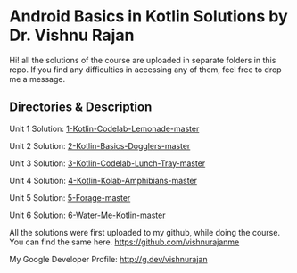 # Android Basics in Kotlin Solutions by Dr. Vishnu Rajan

Hi! all the solutions of the course are uploaded in separate folders in this repo. If you find any difficulties in accessing any of them, feel free to drop me a message. 

## Directories & Description

Unit 1 Solution: [1-Kotlin-Codelab-Lemonade-master](https://github.com/smartinternz02/SPSGP-75906-FDP---Android-Application-Development-Using-Kotlin/tree/main/1-Kotlin-Codelab-Lemonade-master "1-Kotlin-Codelab-Lemonade-master")

Unit 2 Solution: [2-Kotlin-Basics-Dogglers-master](https://github.com/smartinternz02/SPSGP-75906-FDP---Android-Application-Development-Using-Kotlin/tree/main/2-Kotlin-Basics-Dogglers-master "2-Kotlin-Basics-Dogglers-master")

Unit 3 Solution: [3-Kotlin-Codelab-Lunch-Tray-master](https://github.com/smartinternz02/SPSGP-75906-FDP---Android-Application-Development-Using-Kotlin/tree/main/3-Kotlin-Codelab-Lunch-Tray-master "3-Kotlin-Codelab-Lunch-Tray-master")

Unit 4 Solution: [4-Kotlin-Kolab-Amphibians-master](https://github.com/smartinternz02/SPSGP-75906-FDP---Android-Application-Development-Using-Kotlin/tree/main/4-Kotlin-Kolab-Amphibians-master "4-Kotlin-Kolab-Amphibians-master")

Unit 5 Solution: [5-Forage-master](https://github.com/smartinternz02/SPSGP-75906-FDP---Android-Application-Development-Using-Kotlin/tree/main/5-Forage-master "5-Forage-master")

Unit 6 Solution: [6-Water-Me-Kotlin-master](https://github.com/smartinternz02/SPSGP-75906-FDP---Android-Application-Development-Using-Kotlin/tree/main/6-Water-Me-Kotlin-master "6-Water-Me-Kotlin-master")

All the solutions were first uploaded to my github, while doing the course. You can find the same here. https://github.com/vishnurajanme

My Google Developer Profile: http://g.dev/vishnurajan
